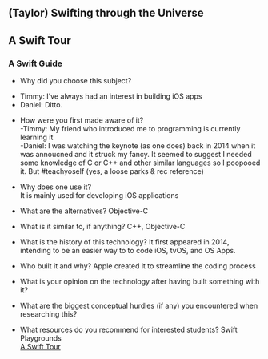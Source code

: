 ## (Taylor) Swifting through the Universe

## A Swift Tour

### A Swift Guide  
* Why did you choose this subject?  
- Timmy: I've always had an interest in building iOS apps  
- Daniel: Ditto.  
* How were you first made aware of it?  
-Timmy: My friend who introduced me to programming is currently learning it  
-Daniel: I was watching the keynote (as one does) back in 2014 when it was annoucned and it struck my fancy. It seemed to suggest I needed some knowledge of C or C++ and other similar languages so I poopooed it. But #teachyoself (yes, a loose parks & rec reference)  
* Why does one use it?  
It is mainly used for developing iOS applications  
* What are the alternatives?
Objective-C  
* What is it similar to, if anything?
C++, Objective-C  
* What is the history of this technology?
It first appeared in 2014, intending to be an easier way to to code iOS, tvOS, and OS Apps.  
* Who built it and why?
Apple created it to streamline the coding process  
* What is your opinion on the technology after having built something with it?

* What are the biggest conceptual hurdles (if any) you encountered when researching this?

* What resources do you recommend for interested students?
Swift Playgrounds  
[A Swift Tour](https://developer.apple.com/library/content/documentation/Swift/Conceptual/Swift_Programming_Language/GuidedTour.html)
